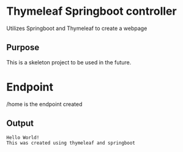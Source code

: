 # Thymeleaf Springboot controller

Utilizes Springboot and Thymeleaf to create a webpage 

## Purpose

This is a skeleton project to be used in the future.

# Endpoint

/home is the endpoint created

## Output

```
Hello World!
This was created using thymeleaf and springboot
```
 

